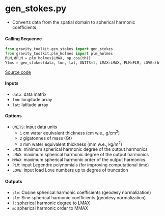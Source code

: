 gen_stokes.py
=============

- Converts data from the spatial domain to spherical harmonic coefficients

#### Calling Sequence
```python
from gravity_toolkit.gen_stokes import gen_stokes
from gravity_toolkit.plm_holmes import plm_holmes
PLM,dPLM = plm_holmes(LMAX, np.cos(th))
Ylms = gen_stokes(data, lon, lat, UNITS=1, LMAX=LMAX, PLM=PLM, LOVE=(hl,kl,ll))
```
[Source code](https://github.com/tsutterley/read-GRACE-harmonics/blob/main/gravity_toolkit/gen_stokes.py)

#### Inputs
- `data`: data matrix
- `lon`: longitude array
- `lat`: latitude array

#### Options
- `UNITS`: input data units
   * `1` cm water equivalent thickness (cm w.e., g/cm<sup>2</sup>)
   * `2` gigatonnes of mass (Gt)
   * `3` mm water equivalent thickness (mm w.e., kg/m<sup>2</sup>)
- `LMIN`: minimum spherical harmonic degree of the output harmonics
- `LMAX`:  maximum spherical harmonic degree of the output harmonics
- `MMAX`: maximum spherical harmonic order of the output harmonics
- `PLM`: input Legendre polynomials (for improving computational time)
- `LOVE`: input load Love numbers up to degree of truncation

#### Outputs
- `clm`: Cosine spherical harmonic coefficients (geodesy normalization)
- `slm`: Sine spherical harmonic coefficients (geodesy normalization)
- `l`: spherical harmonic degree to LMAX
- `m`: spherical harmonic order to MMAX
